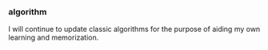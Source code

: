 ### algorithm
I will continue to update classic algorithms for the purpose of aiding my own learning and memorization.

